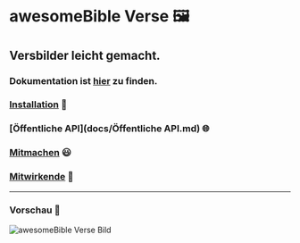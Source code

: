 # awesomeBible Verse 🖼️
## Versbilder leicht gemacht.
### Dokumentation ist [hier](https://www.notion.so/awesomeBible-Verse-30127ed39351482d8e9d56262a09ac1b) zu finden.

### [Installation](docs/Installation.md) :wrench:
### [Öffentliche API](docs/Öffentliche API.md) :globe_with_meridians:
### [Mitmachen](docs/Mitmachen.md) :smiley:
### [Mitwirkende](docs/Mitwirkende.md) :sparkling_heart:

* * *

### Vorschau :star2:
![awesomeBible Verse Bild](https://verse.awesomebible.de)